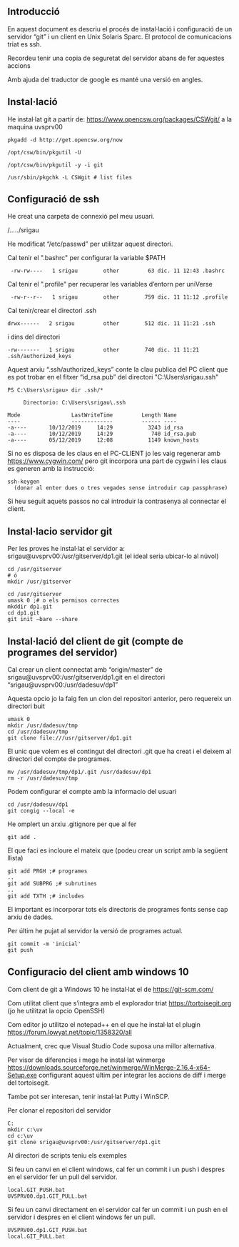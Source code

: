 ## Introducció

En aquest document es descriu el procés  de instal·lació i configuració de un servidor “git” i un client en Unix Solaris Sparc. El protocol de comunicacions triat es ssh.

Recordeu tenir una copia de seguretat del servidor abans de fer aquestes accions

Amb ajuda del traductor de google es manté una versió en angles.

## Instal·lació 

He instal·lat git a partir de: <https://www.opencsw.org/packages/CSWgit/> a la maquina uvsprv00

```
pkgadd -d http://get.opencsw.org/now

/opt/csw/bin/pkgutil -U

/opt/csw/bin/pkgutil -y -i git 

/usr/sbin/pkgchk -L CSWgit # list files
```

## Configuració de ssh

He creat una carpeta de connexió pel meu usuari.

/...../srigau

He modificat “/etc/passwd” per utilitzar aquest directori.

Cal tenir el ".bashrc" per configurar la variable $PATH

```
 -rw-rw----   1 srigau        other         63 dic. 11 12:43 .bashrc
```

 Cal tenir el ".profile" per recuperar  les variables d’entorn per uniVerse

```
 -rw-r--r--   1 srigau        other        759 dic. 11 11:12 .profile
```

Cal tenir/crear el directori .ssh 

```
drwx------   2 srigau         other        512 dic. 11 11:21 .ssh
```

 i dins del directori

```
-rw-------   1 srigau         other        740 dic. 11 11:21 .ssh/authorized_keys
```

Aquest arxiu “.ssh/authorized_keys” conte la clau publica del PC client que es pot trobar en el fitxer “id_rsa.pub” del directori "C:\Users\srigau\.ssh"

```
PS C:\Users\srigau> dir .ssh/*

     Directorio: C:\Users\srigau\.ssh

Mode                LastWriteTime         Length Name
----                -------------         ------ ----
-a----       10/12/2019     14:29           3243 id_rsa
-a----       10/12/2019     14:29            740 id_rsa.pub
-a----       05/12/2019     12:08           1149 known_hosts
```

Si no es disposa de les claus en el PC-CLIENT jo les vaig regenerar amb https://www.cygwin.com/ pero git incorpora una part de cygwin i les claus es generen amb la instrucció:

```
ssh-keygen 
  (donar al enter dues o tres vegades sense introduir cap passphrase)
```

Si heu seguit aquets passos no cal introduir la contrasenya al connectar el client.

## Instal·lacio servidor git

Per les proves he instal·lat el servidor a:  srigau@uvsprv00:/usr/gitserver/dp1.git (el ideal seria ubicar-lo al núvol) 

```
cd /usr/gitserver
# ó 
mkdir /usr/gitserver
```

```
cd /usr/gitserver
umask 0 ;# o els permisos correctes 
mkddir dp1.git
cd dp1.git
git init –bare --share
```



## Instal·lació  del client de git (compte de programes del servidor) 

Cal crear un client connectat amb “origin/master” de srigau@uvsprv00:/usr/gitserver/dp1.git en el directori “srigau@uvsprv00:/usr/dadesuv/dp1”

Aquesta opcio jo la faig fen un clon del repositori anterior, pero requereix un directori buit

```
umask 0
mkdir /usr/dadesuv/tmp
cd /usr/dadesuv/tmp
git clone file:///usr/gitserver/dp1.git
```

El unic que volem es el contingut del directori .git que ha creat i el deixem al directori del compte de programes.

```
mv /usr/dadesuv/tmp/dp1/.git /usr/dadesuv/dp1
rm -r /usr/dadesuv/tmp
```

Podem configurar el compte amb la informacio del usuari

```
cd /usr/dadesuv/dp1
git congig --local -e
```

He omplert un arxiu .gitignore per que al fer 

```
git add .
```

El que faci es incloure el mateix que (podeu crear un script amb la següent llista)

```
git add PRGH ;# programes
..
git add SUBPRG ;# subrutines
..
git add TXTH ;# includes
```

El important es incorporar tots els directoris de programes fonts sense cap arxiu de dades.

Per últim he pujat al servidor la versió de programes actual.

```
git commit -m 'inicial'
git push 
```

## Configuracio del client amb windows 10

Com client de git a Windows 10 he instal·lat el de <https://git-scm.com/>

Com utilitat client que s’integra amb el explorador triat <https://tortoisegit.org> (jo he utilitzat la opcio OpenSSH)

Com editor jo utilitzo el notepad++ en el que he instal·lat el plugin <https://forum.lowyat.net/topic/1358320/all>

Actualment, crec que Visual Studio Code suposa una millor alternativa.

Per visor de diferencies i mege he instal·lat winmerge <https://downloads.sourceforge.net/winmerge/WinMerge-2.16.4-x64-Setup.exe> configurant aquest últim per integrar les accions de diff i merge del tortoisegit.

Tambe pot ser interesan, tenir instal·lat Putty i WinSCP.

Per clonar el repositori del servidor

```
C:
mkdir c:\uv
cd c:\uv
git clone srigau@uvsprv00:/usr/gitserver/dp1.git
```

Al directori de scripts teniu els exemples

Si feu un canvi en el client windows, cal fer un commit i un push i despres en el servidor fer un pull del servidor.

```
local.GIT_PUSH.bat
UVSPRV00.dp1.GIT_PULL.bat
```

Si feu un canvi directament en el servidor cal fer un commit i un push en el servidor i despres en el client windows fer un pull. 

```
UVSPRV00.dp1.GIT_PUSH.bat
local.GIT_PULL.bat
```

